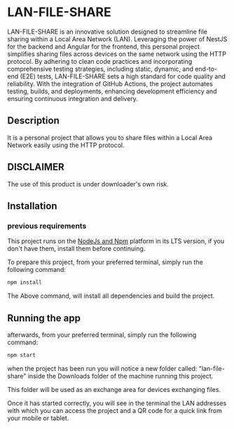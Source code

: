 # LAN-FILE-SHARE

LAN-FILE-SHARE is an innovative solution designed to streamline file sharing within a Local Area Network (LAN). Leveraging the power of NestJS for the backend and Angular for the frontend, this personal project simplifies sharing files across devices on the same network using the HTTP protocol. By adhering to clean code practices and incorporating comprehensive testing strategies, including static, dynamic, and end-to-end (E2E) tests, LAN-FILE-SHARE sets a high standard for code quality and reliability. With the integration of GitHub Actions, the project automates testing, builds, and deployments, enhancing development efficiency and ensuring continuous integration and delivery.

## Description

It is a personal project that allows you to share files within a Local Area Network easily using the HTTP protocol.

## DISCLAIMER

The use of this product is under downloader's own risk.

## Installation

### previous requirements

This project runs on the [NodeJs and Npm](https://nodejs.org/) platform in its LTS version, if you don't have them, install them before continuing.

To prepare this project, from your preferred terminal, simply run the following command:

```bash
npm install
```

The Above command, will install all dependencies and build the project.

## Running the app

afterwards, from your preferred terminal, simply run the following
command:

```bash
npm start
```

when the project has been run you will notice a new folder called: "lan-file-share" inside the Downloads folder of the machine running this project.

This folder will be used as an exchange area for devices  exchanging files.

Once it has started correctly, you will see in the terminal the LAN addresses with which you can access the project and a QR code for a quick link from your mobile or tablet.

